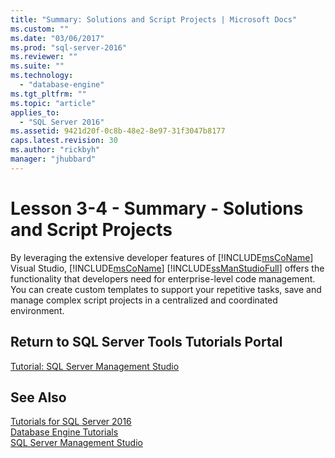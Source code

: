 ```yaml
---
title: "Summary: Solutions and Script Projects | Microsoft Docs"
ms.custom: ""
ms.date: "03/06/2017"
ms.prod: "sql-server-2016"
ms.reviewer: ""
ms.suite: ""
ms.technology: 
  - "database-engine"
ms.tgt_pltfrm: ""
ms.topic: "article"
applies_to: 
  - "SQL Server 2016"
ms.assetid: 9421d20f-0c8b-48e2-8e97-31f3047b8177
caps.latest.revision: 30
ms.author: "rickbyh"
manager: "jhubbard"
---
```

# Lesson 3-4 - Summary - Solutions and Script Projects
By leveraging the extensive developer features of [!INCLUDE[msCoName](../../../a9notintoc/includes/msconame-md.md)] Visual Studio, [!INCLUDE[msCoName](../../../a9notintoc/includes/msconame-md.md)] [!INCLUDE[ssManStudioFull](../../../a9notintoc/includes/ssmanstudiofull-md.md)] offers the functionality that developers need for enterprise-level code management. You can create custom templates to support your repetitive tasks, save and manage complex script projects in a centralized and coordinated environment.  
  
## Return to SQL Server Tools Tutorials Portal  
[Tutorial: SQL Server Management Studio](../../../tools/sql-server-management-studio/tutorials/tutorial-sql-server-management-studio.md)  
  
## See Also  
[Tutorials for SQL Server 2016](../../../tutorials/tutorials-for-sql-server-2016.md)  
[Database Engine Tutorials](../../../relational-databases/tutorials/database-engine-tutorials.md)  
[SQL Server Management Studio](../Topic/SQL%20Server%20Management%20Studio.md)  
  
  
  
